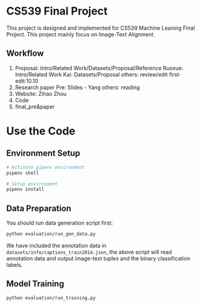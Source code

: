 # CS539 Final Project

This project is designed and implemented for CS539 Machine Leaning Final Project.
This project mainly focus on Image-Text Alignment.

## Workflow

1. Proposal: Intro/Related Work/Datasets/Proposal/Reference
	Ruoxue: Intro/Related Work
	Kai: Datasets/Proposal
	others: review/edit
	first-edit:10.10
2. Research paper Pre:
	Slides - Yang
	others: reading
3. Website:
	Zihao Zhou
4. Code
5. final_pre&paper

# Use the Code

## Environment Setup

```bash
# Activate pipenv environment
pipenv shell

# Setup environment
pipenv install
```

## Data Preparation

You should run data generation script first:

```bash
python evaluation/run_gen_data.py
```

We have included the annotation data in `datasets/info/captions_train2014.json`, the above script will read annotation data and output image-text tuples and the binary classification labels.

## Model Training

```bash
python evaluation/run_training.py
```
